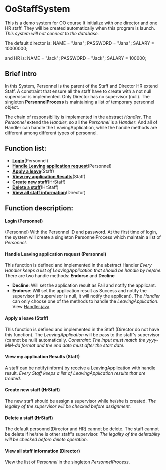# OoStaffSystem
This is a demo system for OO course 
It initialize with one director and one HR staff.
They will be created automatically when this program is launch.
*This system will not connect to the database.*

The default director is:
 NAME = "Jana";
 PASSWORD = "Jana";
 SALARY = 10000000;
 
and HR is:
 NAME = "Jack";
 PASSWORD = "Jack";
 SALARY = 100000;

## Brief intro
In this System, 
Personnel is the parent of the Staff and Director
HR extend Staff.
A constraint that ensure all the staff have to create with a not null supervisor is implemented.
Only Director has no supervisor (null).
The singleton **PersonnelProcess** is maintaining a list of temporary personnel object.

The chain of responsibility is implemented in the abstract *Handler*.
The *Personnel* extend the *Handler*, so all the *Personnel* is a *Handler*.
And all of Handler can handle the LeavingApplication, 
while the handle methods are different among different types of personnel.

## Function list:
* [**Login**](#login-personnel)(Personnel)
* [**Handle Leaving application request**](#handle-leaving-application-request-personnel)(Personnel)
* [**Apply a leave**](#apply-a-leave-staff)(Staff)
* [**View my application Results**](#view-my-application-results-staff)(Staff)
* [**Create new staff**](#create-new-staff-hrstaff)(HrStaff)
* [**Delete a staff**](#delete-a-staff-hrstaff)(HrStaff)
* [**View all staff information**](#view-all-staff-information-director)(Director)


## Function description:

#### Login (Personnel)
(Personnel)
With the Personnel ID and password.
At the first time of login, the system will create a singleton PersonnelProcess which maintain a list of *Personnel*.

#### Handle Leaving application request (Personnel)
This function is defined and implemented in the abstract Handler 
_Every Handler keeps a list of LeavingApplication that should be handle by he/she._
There are two handle methods: **Endorse** and **Decline**
- **Decline**: Will set the application result as Fail and notify the applicant. 
- **Endorse**: Will set the application result as Success and notify the supervisor (if supervisor is null, it will notify the applicant).
The *Handler* can only choose one of the methods to handle the *LeavingApplication*.
View [Handler.java](https://github.com/chenliushan/OoStaffSystem/blob/master/src/main/java/model/Handler.java)

#### Apply a leave (Staff)
This function is defined and implemented in the Staff (Director do not have this function).
The _LeavingApplication_ will be pass to the staff's supervisor (cannot be null) automatically.
_Constraint: The input must match the yyyy-MM-dd format and the end date must after the start date._

#### View my application Results (Staff)
A staff can be notify(inform) by receive a LeavingApplication with handle result.
_Every Staff keeps a list of LeavingApplication results that are treated._

#### Create new staff (HrStaff)
The new staff should be assign a supervisor while he/she is created.
_The legality of the supervisor will be checked before assignment._

#### Delete a staff (HrStaff)
The default personnel(Director and HR) cannot be delete.
The staff cannot be delete if he/she is other staff's supervisor.
_The legality of the deletablity will be checked before delete operation._

#### View all staff information (Director)
View the list of _Personnel_ in the singleton _PersonnelProcess_.
